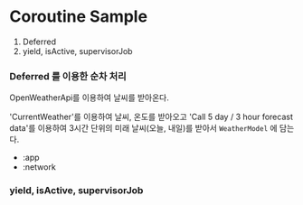 # Coroutine Sample

1. Deferred
2. yield, isActive, supervisorJob


### Deferred 를 이용한 순차 처리
OpenWeatherApi를 이용하여 날씨를 받아온다.

'CurrentWeather'를 이용하여 날씨, 온도를 받아오고 'Call 5 day / 3 hour forecast data'를 이용하여 3시간 단위의 미래 날씨(오늘, 내일)를 받아서 `WeatherModel` 에 담는다.

- :app
- :network

### yield, isActive, supervisorJob


